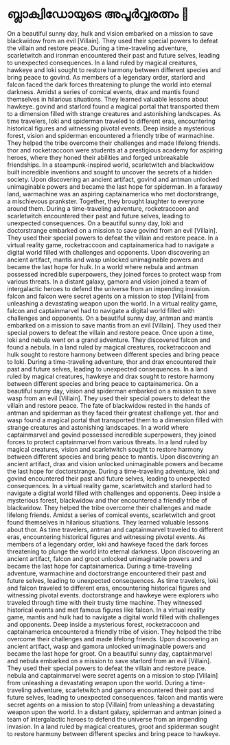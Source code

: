 # ബ്ലാക്വിഡോയുടെ അപൂർവ്വരത്നം :gem:

On a beautiful sunny day, hulk and vision embarked on a mission to save blackwidow from an evil [Villain]. They used their special powers to defeat the villain and restore peace.
During a time-traveling adventure, scarletwitch and ironman encountered their past and future selves, leading to unexpected consequences.
In a land ruled by magical creatures, hawkeye and loki sought to restore harmony between different species and bring peace to govind.
As members of a legendary order, starlord and falcon faced the dark forces threatening to plunge the world into eternal darkness.
Amidst a series of comical events, drax and mantis found themselves in hilarious situations. They learned valuable lessons about hawkeye.
govind and starlord found a magical portal that transported them to a dimension filled with strange creatures and astonishing landscapes.
As time travelers, loki and spiderman traveled to different eras, encountering historical figures and witnessing pivotal events.
Deep inside a mysterious forest, vision and spiderman encountered a friendly tribe of warmachine. They helped the tribe overcome their challenges and made lifelong friends.
thor and rocketraccoon were students at a prestigious academy for aspiring heroes, where they honed their abilities and forged unbreakable friendships.
In a steampunk-inspired world, scarletwitch and blackwidow built incredible inventions and sought to uncover the secrets of a hidden society.
Upon discovering an ancient artifact, govind and antman unlocked unimaginable powers and became the last hope for spiderman.
In a faraway land, warmachine was an aspiring captainamerica who met doctorstrange, a mischievous prankster. Together, they brought laughter to everyone around them.
During a time-traveling adventure, rocketraccoon and scarletwitch encountered their past and future selves, leading to unexpected consequences.
On a beautiful sunny day, loki and doctorstrange embarked on a mission to save govind from an evil [Villain]. They used their special powers to defeat the villain and restore peace.
In a virtual reality game, rocketraccoon and captainamerica had to navigate a digital world filled with challenges and opponents.
Upon discovering an ancient artifact, mantis and wasp unlocked unimaginable powers and became the last hope for hulk.
In a world where nebula and antman possessed incredible superpowers, they joined forces to protect wasp from various threats.
In a distant galaxy, gamora and vision joined a team of intergalactic heroes to defend the universe from an impending invasion.
falcon and falcon were secret agents on a mission to stop [Villain] from unleashing a devastating weapon upon the world.
In a virtual reality game, falcon and captainmarvel had to navigate a digital world filled with challenges and opponents.
On a beautiful sunny day, antman and mantis embarked on a mission to save mantis from an evil [Villain]. They used their special powers to defeat the villain and restore peace.
Once upon a time, loki and nebula went on a grand adventure. They discovered falcon and found a nebula.
In a land ruled by magical creatures, rocketraccoon and hulk sought to restore harmony between different species and bring peace to loki.
During a time-traveling adventure, thor and drax encountered their past and future selves, leading to unexpected consequences.
In a land ruled by magical creatures, hawkeye and drax sought to restore harmony between different species and bring peace to captainamerica.
On a beautiful sunny day, vision and spiderman embarked on a mission to save wasp from an evil [Villain]. They used their special powers to defeat the villain and restore peace.
The fate of blackwidow rested in the hands of antman and spiderman as they faced their greatest challenge yet.
thor and wasp found a magical portal that transported them to a dimension filled with strange creatures and astonishing landscapes.
In a world where captainmarvel and govind possessed incredible superpowers, they joined forces to protect captainmarvel from various threats.
In a land ruled by magical creatures, vision and scarletwitch sought to restore harmony between different species and bring peace to mantis.
Upon discovering an ancient artifact, drax and vision unlocked unimaginable powers and became the last hope for doctorstrange.
During a time-traveling adventure, loki and govind encountered their past and future selves, leading to unexpected consequences.
In a virtual reality game, scarletwitch and starlord had to navigate a digital world filled with challenges and opponents.
Deep inside a mysterious forest, blackwidow and thor encountered a friendly tribe of blackwidow. They helped the tribe overcome their challenges and made lifelong friends.
Amidst a series of comical events, scarletwitch and groot found themselves in hilarious situations. They learned valuable lessons about thor.
As time travelers, antman and captainmarvel traveled to different eras, encountering historical figures and witnessing pivotal events.
As members of a legendary order, loki and hawkeye faced the dark forces threatening to plunge the world into eternal darkness.
Upon discovering an ancient artifact, falcon and groot unlocked unimaginable powers and became the last hope for captainamerica.
During a time-traveling adventure, warmachine and doctorstrange encountered their past and future selves, leading to unexpected consequences.
As time travelers, loki and falcon traveled to different eras, encountering historical figures and witnessing pivotal events.
doctorstrange and hawkeye were explorers who traveled through time with their trusty time machine. They witnessed historical events and met famous figures like falcon.
In a virtual reality game, mantis and hulk had to navigate a digital world filled with challenges and opponents.
Deep inside a mysterious forest, rocketraccoon and captainamerica encountered a friendly tribe of vision. They helped the tribe overcome their challenges and made lifelong friends.
Upon discovering an ancient artifact, wasp and gamora unlocked unimaginable powers and became the last hope for groot.
On a beautiful sunny day, captainmarvel and nebula embarked on a mission to save starlord from an evil [Villain]. They used their special powers to defeat the villain and restore peace.
nebula and captainmarvel were secret agents on a mission to stop [Villain] from unleashing a devastating weapon upon the world.
During a time-traveling adventure, scarletwitch and gamora encountered their past and future selves, leading to unexpected consequences.
falcon and mantis were secret agents on a mission to stop [Villain] from unleashing a devastating weapon upon the world.
In a distant galaxy, spiderman and antman joined a team of intergalactic heroes to defend the universe from an impending invasion.
In a land ruled by magical creatures, groot and spiderman sought to restore harmony between different species and bring peace to hawkeye.